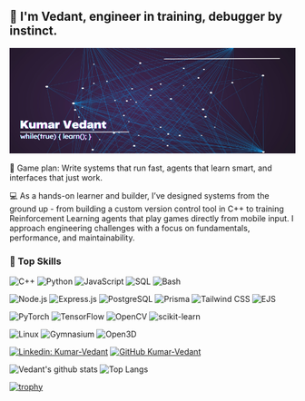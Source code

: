 ## 👋 I'm Vedant, engineer in training, debugger by instinct.

![Banner Image](images/Banner.png)



🚀 Game plan: Write systems that run fast, agents that learn smart, and interfaces that just work.

💻 As a hands-on learner and builder, I’ve designed systems from the ground up - from building a custom version control tool in C++ to training Reinforcement Learning agents that play games directly from mobile input. I approach engineering challenges with a focus on fundamentals, performance, and maintainability.



### 🚀 Top Skills
![C++](https://img.shields.io/badge/C++-00599C?style=for-the-badge&logo=c%2B%2B&logoColor=white)
![Python](https://img.shields.io/badge/Python-3776AB?style=for-the-badge&logo=python&logoColor=white)
![JavaScript](https://img.shields.io/badge/JavaScript-F7DF1E?style=for-the-badge&logo=javascript&logoColor=black)
![SQL](https://img.shields.io/badge/SQL-4479A1?style=for-the-badge&logo=sqlite&logoColor=white)
![Bash](https://img.shields.io/badge/Bash-4EAA25?style=for-the-badge&logo=gnu-bash&logoColor=white)

![Node.js](https://img.shields.io/badge/Node.js-339933?style=for-the-badge&logo=nodedotjs&logoColor=white)
![Express.js](https://img.shields.io/badge/Express.js-000000?style=for-the-badge&logo=express&logoColor=white)
![PostgreSQL](https://img.shields.io/badge/PostgreSQL-4169E1?style=for-the-badge&logo=postgresql&logoColor=white)
![Prisma](https://img.shields.io/badge/Prisma-3982CE?style=for-the-badge&logo=Prisma&logoColor=white)
![Tailwind CSS](https://img.shields.io/badge/TailwindCSS-06B6D4?style=for-the-badge&logo=tailwindcss&logoColor=white)
![EJS](https://img.shields.io/badge/EJS-010101?style=for-the-badge&logo=ejs&logoColor=white)

![PyTorch](https://img.shields.io/badge/PyTorch-EE4C2C?style=for-the-badge&logo=PyTorch&logoColor=white)
![TensorFlow](https://img.shields.io/badge/TensorFlow-FF6F00?style=for-the-badge&logo=TensorFlow&logoColor=white)
![OpenCV](https://img.shields.io/badge/OpenCV-27338e?style=for-the-badge&logo=opencv&logoColor=white)
![scikit-learn](https://img.shields.io/badge/scikit--learn-F7931E?style=for-the-badge&logo=scikit-learn&logoColor=white)

![Linux](https://img.shields.io/badge/Linux-FCC624?style=for-the-badge&logo=linux&logoColor=black)
![Gymnasium](https://img.shields.io/badge/Gymnasium-000000?style=for-the-badge&logo=OpenAI&logoColor=white)
![Open3D](https://img.shields.io/badge/Open3D-FF6F00?style=for-the-badge)


[![Linkedin: Kumar-Vedant](https://img.shields.io/badge/-LinkedIn-blue?style=flat-square&logo=Linkedin&logoColor=white&link=https://www.linkedin.com/in/kumar-vedant/)](https://www.linkedin.com/in/kumar-vedant/)
[![GitHub Kumar-Vedant](https://img.shields.io/github/followers/Kumar-Vedant?label=follow&style=social)](https://github.com/Kumar-Vedant)

![Vedant's github stats](https://github-readme-stats.vercel.app/api?username=Kumar-Vedant&show_icons=true&hide_border=true&theme=dark)
![Top Langs](https://github-readme-stats.vercel.app/api/top-langs/?username=Kumar-Vedant&layout=compact&theme=dark&hide_border=true)

[![trophy](https://github-profile-trophy.vercel.app/?username=Kumar-Vedant&theme=onedark)](https://github.com/Kumar-Vedant/github-profile-trophy)
